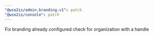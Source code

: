 ```yaml
---
"@wso2is/admin.branding.v1": patch
"@wso2is/console": patch
---
```


Fix branding already configured check for organization with a handle
